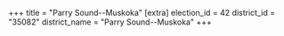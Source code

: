 +++
title = "Parry Sound--Muskoka"
[extra]
election_id = 42
district_id = "35082"
district_name = "Parry Sound--Muskoka"
+++
